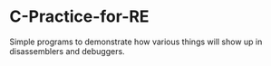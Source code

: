 # C-Practice-for-RE
Simple programs to demonstrate how various things will show up in disassemblers and debuggers.
